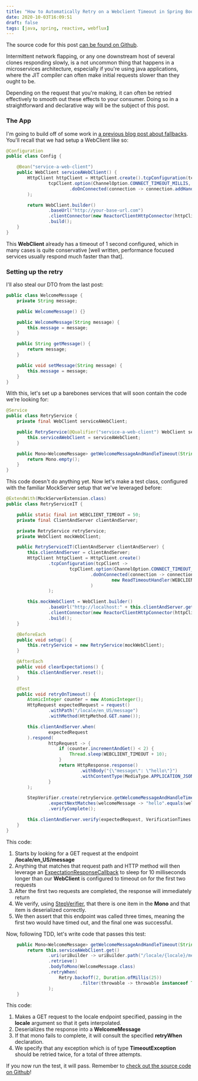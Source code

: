 ```yaml
---
title: "How to Automatically Retry on a Webclient Timeout in Spring Boot Webflux"
date: 2020-10-03T16:09:51
draft: false
tags: [java, spring, reactive, webflux]
---
```


The source code for this post [can be found on Github](https://github.com/nfisher23/reactive-programming-webflux/tree/master/api-calls-and-resilience).

Intermittent network flapping, or any one downstream host of several clones responding slowly, is a not uncommon thing that happens in a microservices architecture, especially if you're using java applications, where the JIT compiler can often make initial requests slower than they ought to be.

Depending on the request that you're making, it can often be retried effectively to smooth out these effects to your consumer. Doing so in a straightforward and declarative way will be the subject of this post.

### The App

I'm going to build off of some work in [a previous blog post about fallbacks](https://nickolasfisher.com/blog/how-to-have-a-fallback-on-errors-calling-downstream-services-in-spring-boot-webflux). You'll recall that we had setup a WebClient like so:

```java
@Configuration
public class Config {

    @Bean("service-a-web-client")
    public WebClient serviceAWebClient() {
        HttpClient httpClient = HttpClient.create().tcpConfiguration(tcpClient ->
                tcpClient.option(ChannelOption.CONNECT_TIMEOUT_MILLIS, 1000)
                        .doOnConnected(connection -> connection.addHandlerLast(new ReadTimeoutHandler(1000, TimeUnit.MILLISECONDS)))
        );

        return WebClient.builder()
                .baseUrl("http://your-base-url.com")
                .clientConnector(new ReactorClientHttpConnector(httpClient))
                .build();
    }
}

```

This **WebClient** already has a timeout of 1 second configured, which in many cases is quite conservative \[well written, performance focused services usually respond much faster than that\].

### Setting up the retry

I'll also steal our DTO from the last post:

```java
public class WelcomeMessage {
    private String message;

    public WelcomeMessage() {}

    public WelcomeMessage(String message) {
        this.message = message;
    }

    public String getMessage() {
        return message;
    }

    public void setMessage(String message) {
        this.message = message;
    }
}

```

With this, let's set up a barebones services that will soon contain the code we're looking for:

```java
@Service
public class RetryService {
    private final WebClient serviceAWebClient;

    public RetryService(@Qualifier("service-a-web-client") WebClient serviceAWebClient) {
        this.serviceAWebClient = serviceAWebClient;
    }

    public Mono<WelcomeMessage> getWelcomeMessageAndHandleTimeout(String locale) {
        return Mono.empty();
    }
}
```

This code doesn't do anything yet. Now let's make a test class, configured with the familiar MockServer setup that we've leveraged before:

```java
@ExtendWith(MockServerExtension.class)
public class RetryServiceIT {

    public static final int WEBCLIENT_TIMEOUT = 50;
    private final ClientAndServer clientAndServer;

    private RetryService retryService;
    private WebClient mockWebClient;

    public RetryServiceIT(ClientAndServer clientAndServer) {
        this.clientAndServer = clientAndServer;
        HttpClient httpClient = HttpClient.create()
                .tcpConfiguration(tcpClient ->
                        tcpClient.option(ChannelOption.CONNECT_TIMEOUT_MILLIS, WEBCLIENT_TIMEOUT)
                                .doOnConnected(connection -> connection.addHandlerLast(
                                        new ReadTimeoutHandler(WEBCLIENT_TIMEOUT, TimeUnit.MILLISECONDS))
                                )
                );

        this.mockWebClient = WebClient.builder()
                .baseUrl("http://localhost:" + this.clientAndServer.getPort())
                .clientConnector(new ReactorClientHttpConnector(httpClient))
                .build();
    }

    @BeforeEach
    public void setup() {
        this.retryService = new RetryService(mockWebClient);
    }

    @AfterEach
    public void clearExpectations() {
        this.clientAndServer.reset();
    }

    @Test
    public void retryOnTimeout() {
        AtomicInteger counter = new AtomicInteger();
        HttpRequest expectedRequest = request()
                .withPath("/locale/en_US/message")
                .withMethod(HttpMethod.GET.name());

        this.clientAndServer.when(
                expectedRequest
        ).respond(
                httpRequest -> {
                    if (counter.incrementAndGet() < 2) {
                        Thread.sleep(WEBCLIENT_TIMEOUT + 10);
                    }
                    return HttpResponse.response()
                            .withBody("{\"message\": \"hello\"}")
                            .withContentType(MediaType.APPLICATION_JSON);
                }
        );

        StepVerifier.create(retryService.getWelcomeMessageAndHandleTimeout("en_US"))
                .expectNextMatches(welcomeMessage -> "hello".equals(welcomeMessage.getMessage()))
                .verifyComplete();

        this.clientAndServer.verify(expectedRequest, VerificationTimes.exactly(3));
    }
}

```

This code:

1. Starts by looking for a GET request at the endpoint **/locale/en\_US/message**
2. Anything that matches that request path and HTTP method will then leverage an [ExpectationResponseCallback](https://javadoc.io/static/org.mock-server/mockserver-core/5.6.1/org/mockserver/mock/action/ExpectationResponseCallback.html) to sleep for 10 milliseconds longer than our **WebClient** is configured to timeout on for the first two requests
3. After the first two requests are completed, the response will immediately return
4. We verify, using [StepVerifier](https://projectreactor.io/docs/test/release/api/index.html?reactor/test/StepVerifier.html), that there is one item in the **Mono** and that item is deserialized correctly.
5. We then assert that this endpoint was called three times, meaning the first two would have timed out, and the final one was successful.

Now, following TDD, let's write code that passes this test:

```java
    public Mono<WelcomeMessage> getWelcomeMessageAndHandleTimeout(String locale) {
        return this.serviceAWebClient.get()
                .uri(uriBuilder -> uriBuilder.path("/locale/{locale}/message").build(locale))
                .retrieve()
                .bodyToMono(WelcomeMessage.class)
                .retryWhen(
                    Retry.backoff(2, Duration.ofMillis(25))
                            .filter(throwable -> throwable instanceof TimeoutException)
                );
    }

```

This code:

1. Makes a GET request to the locale endpoint specified, passing in the **locale** argument so that it gets interpolated.
2. Deserializes the response into a **WelcomeMessage**
3. If that mono fails to complete, it will consult the specified **retryWhen** declaration.
4. We specify that any exception which is of type **TimeoutException** should be retried twice, for a total of three attempts.

If you now run the test, it will pass. Remember to [check out the source code on Github](https://github.com/nfisher23/reactive-programming-webflux/tree/master/api-calls-and-resilience)!
